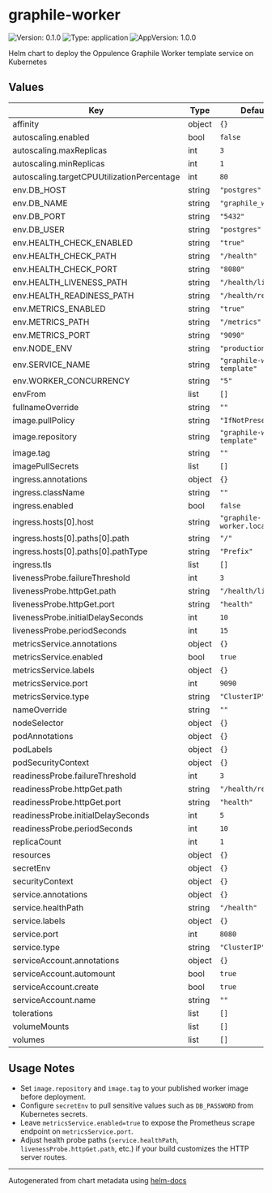 # graphile-worker

![Version: 0.1.0](https://img.shields.io/badge/Version-0.1.0-informational?style=flat-square) ![Type: application](https://img.shields.io/badge/Type-application-informational?style=flat-square) ![AppVersion: 1.0.0](https://img.shields.io/badge/AppVersion-1.0.0-informational?style=flat-square)

Helm chart to deploy the Oppulence Graphile Worker template service on Kubernetes

## Values
| Key | Type | Default | Description |
|-----|------|---------|-------------|
| affinity | object | `{}` |  |
| autoscaling.enabled | bool | `false` |  |
| autoscaling.maxReplicas | int | `3` |  |
| autoscaling.minReplicas | int | `1` |  |
| autoscaling.targetCPUUtilizationPercentage | int | `80` |  |
| env.DB_HOST | string | `"postgres"` |  |
| env.DB_NAME | string | `"graphile_worker"` |  |
| env.DB_PORT | string | `"5432"` |  |
| env.DB_USER | string | `"postgres"` |  |
| env.HEALTH_CHECK_ENABLED | string | `"true"` |  |
| env.HEALTH_CHECK_PATH | string | `"/health"` |  |
| env.HEALTH_CHECK_PORT | string | `"8080"` |  |
| env.HEALTH_LIVENESS_PATH | string | `"/health/live"` |  |
| env.HEALTH_READINESS_PATH | string | `"/health/ready"` |  |
| env.METRICS_ENABLED | string | `"true"` |  |
| env.METRICS_PATH | string | `"/metrics"` |  |
| env.METRICS_PORT | string | `"9090"` |  |
| env.NODE_ENV | string | `"production"` |  |
| env.SERVICE_NAME | string | `"graphile-worker-template"` |  |
| env.WORKER_CONCURRENCY | string | `"5"` |  |
| envFrom | list | `[]` |  |
| fullnameOverride | string | `""` |  |
| image.pullPolicy | string | `"IfNotPresent"` |  |
| image.repository | string | `"graphile-worker-template"` |  |
| image.tag | string | `""` |  |
| imagePullSecrets | list | `[]` |  |
| ingress.annotations | object | `{}` |  |
| ingress.className | string | `""` |  |
| ingress.enabled | bool | `false` |  |
| ingress.hosts[0].host | string | `"graphile-worker.local"` |  |
| ingress.hosts[0].paths[0].path | string | `"/"` |  |
| ingress.hosts[0].paths[0].pathType | string | `"Prefix"` |  |
| ingress.tls | list | `[]` |  |
| livenessProbe.failureThreshold | int | `3` |  |
| livenessProbe.httpGet.path | string | `"/health/live"` |  |
| livenessProbe.httpGet.port | string | `"health"` |  |
| livenessProbe.initialDelaySeconds | int | `10` |  |
| livenessProbe.periodSeconds | int | `15` |  |
| metricsService.annotations | object | `{}` |  |
| metricsService.enabled | bool | `true` |  |
| metricsService.labels | object | `{}` |  |
| metricsService.port | int | `9090` |  |
| metricsService.type | string | `"ClusterIP"` |  |
| nameOverride | string | `""` |  |
| nodeSelector | object | `{}` |  |
| podAnnotations | object | `{}` |  |
| podLabels | object | `{}` |  |
| podSecurityContext | object | `{}` |  |
| readinessProbe.failureThreshold | int | `3` |  |
| readinessProbe.httpGet.path | string | `"/health/ready"` |  |
| readinessProbe.httpGet.port | string | `"health"` |  |
| readinessProbe.initialDelaySeconds | int | `5` |  |
| readinessProbe.periodSeconds | int | `10` |  |
| replicaCount | int | `1` |  |
| resources | object | `{}` |  |
| secretEnv | object | `{}` |  |
| securityContext | object | `{}` |  |
| service.annotations | object | `{}` |  |
| service.healthPath | string | `"/health"` |  |
| service.labels | object | `{}` |  |
| service.port | int | `8080` |  |
| service.type | string | `"ClusterIP"` |  |
| serviceAccount.annotations | object | `{}` |  |
| serviceAccount.automount | bool | `true` |  |
| serviceAccount.create | bool | `true` |  |
| serviceAccount.name | string | `""` |  |
| tolerations | list | `[]` |  |
| volumeMounts | list | `[]` |  |
| volumes | list | `[]` |  |

## Usage Notes

- Set `image.repository` and `image.tag` to your published worker image before deployment.
- Configure `secretEnv` to pull sensitive values such as `DB_PASSWORD` from Kubernetes secrets.
- Leave `metricsService.enabled=true` to expose the Prometheus scrape endpoint on `metricsService.port`.
- Adjust health probe paths (`service.healthPath`, `livenessProbe.httpGet.path`, etc.) if your build customizes the HTTP server routes.

---
Autogenerated from chart metadata using [helm-docs](https://github.com/norwoodj/helm-docs)
